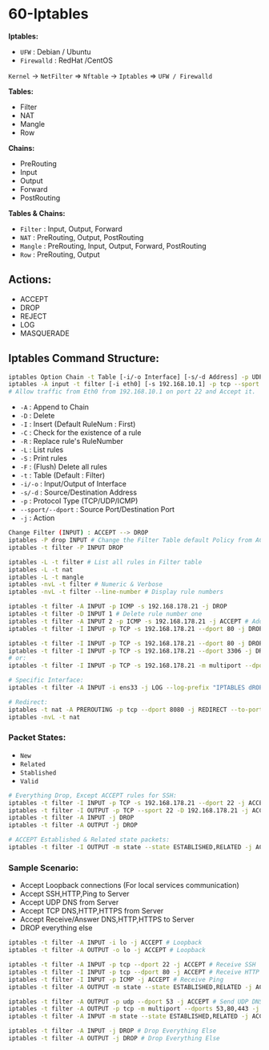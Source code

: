 # 60-Iptables

**Iptables:**
* `UFW` : Debian / Ubuntu
* `Firewalld` : RedHat /CentOS

`Kernel` -> `NetFilter` => `Nftable` -> `Iptables` => `UFW / Firewalld`

**Tables:**
* Filter
* NAT
* Mangle
* Row

**Chains:**
* PreRouting
* Input
* Output
* Forward
* PostRouting

**Tables & Chains:**
* `Filter` : Input, Output, Forward
* `NAT`    : PreRouting, Output, PostRouting
* `Mangle` : PreRouting, Input, Output, Forward, PostRouting
* `Row`    : PreRouting, Output

## Actions:
* ACCEPT
* DROP
* REJECT
* LOG
* MASQUERADE

## Iptables Command Structure:
```sh
iptables Option Chain -t Table [-i/-o Interface] [-s/-d Address] -p UDP/TCP/ICMP --sport/--dport PortNumber -j Action
iptables -A input -t filter [-i eth0] [-s 192.168.10.1] -p tcp --sport 22 -j ACCEPT
# Allow traffic from Eth0 from 192.168.10.1 on port 22 and Accept it.
```
* `-A` : Append to Chain
* `-D` : Delete
* `-I` : Insert (Default RuleNum : First)
* `-C` : Check for the existence of a rule
* `-R` : Replace rule's RuleNumber
* `-L` : List rules
* `-S` : Print rules
* `-F` : (Flush) Delete all rules
* `-t` : Table (Default : Filter)
* `-i/-o` : Input/Output of Interface
* `-s/-d` : Source/Destination Address
* `-p` : Protocol Type (TCP/UDP/ICMP)
* `--sport/--dport` : Source Port/Destination Port
* `-j` : Action

```sh
Change Filter (INPUT) : ACCEPT --> DROP
iptables -P drop INPUT # Change the Filter Table default Policy from ACCEPT to DROP
iptables -t filter -P INPUT DROP
```
```sh
iptables -L -t filter # List all rules in Filter table
iptables -L -t nat
iptables -L -t mangle
iptables -nvL -t filter # Numeric & Verbose
iptables -nvL -t filter --line-number # Display rule numbers
```

```sh
iptables -t filter -A INPUT -p ICMP -s 192.168.178.21 -j DROP
iptables -t filter -D INPUT 1 # Delete rule number one
iptables -t filter -A INPUT 2 -p ICMP -s 192.168.178.21 -j ACCEPT # Add rule with RuleNumber 2, Add between the rules.
iptables -t filter -I INPUT -p TCP -s 192.168.178.21 --dport 80 -j DROP
```

```sh
iptables -t filter -I INPUT -p TCP -s 192.168.178.21 --dport 80 -j DROP
iptables -t filter -I INPUT -p TCP -s 192.168.178.21 --dport 3306 -j DROP
# or:
iptables -t filter -I INPUT -p TCP -s 192.168.178.21 -m multiport --dports 80,3306 -j DROP # Add Multiport 
```

```sh
# Specific Interface:
iptables -t filter -A INPUT -i ens33 -j LOG --log-prefix "IPTABLES dROPPED:" # Just create log
```

```sh
# Redirect:
iptables -t nat -A PREROUTING -p tcp --dport 8080 -j REDIRECT --to-port 80
iptables -nvL -t nat
```

### Packet States:
* `New`
* `Related`
* `Stablished`
* `Valid`

```sh
# Everything Drop, Except ACCEPT rules for SSH:
iptables -t filter -I INPUT -p TCP -s 192.168.178.21 --dport 22 -j ACCEPT # Receive
iptables -t filter -I OUTPUT -p TCP --sport 22 -D 192.168.178.21 -j ACCEPT # Send
iptables -t filter -A INPUT -j DROP
iptables -t filter -A OUTPUT -j DROP
```

```sh
# ACCEPT Established & Related state packets:
iptables -t filter -I OUTPUT -m state --state ESTABLISHED,RELATED -j ACCEPT
```

### Sample Scenario:
* Accept Loopback connections (For local services communication)
* Accept SSH,HTTP,Ping to Server
* Accept UDP DNS from Server
* Accept TCP DNS,HTTP,HTTPS from Server
* Accept Receive/Answer DNS,HTTP,HTTPS to Server
* DROP everything else

```sh
iptables -t filter -A INPUT -i lo -j ACCEPT # Loopback
iptables -t filter -A OUTPUT -o lo -j ACCEPT # Loopback

iptables -t filter -A INPUT -p tcp --dport 22 -j ACCEPT # Receive SSH
iptables -t filter -I INPUT -p tcp --dport 80 -j ACCEPT # Receive HTTP
iptables -t filter -I INPUT -p ICMP -j ACCEPT # Receive Ping
iptables -t filter -A OUTPUT -m state --state ESTABLISHED,RELATED -j ACCEPT # For SSH,HTTP,Ping Answer

iptables -t filter -A OUTPUT -p udp --dport 53 -j ACCEPT # Send UDP DNS, APT Install/Update/Upgrade
iptables -t filter -A OUTPUT -p tcp -m multiport --dports 53,80,443 -j ACCEPT # Send TCP DNS, HTTP, HTTPS
iptables -t filter -A INPUT -m state --state ESTABLISHED,RELATED -j ACCEPT # For DNS,HTTP,HTTPS Answer

iptables -t filter -A INPUT -j DROP # Drop Everything Else
iptables -t filter -A OUTPUT -j DROP # Drop Everything Else
```








